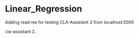 # Linear_Regression

Adding read me for testing CLA-Assistant 3 from localhost:5000

cla-assistant 2.. 
